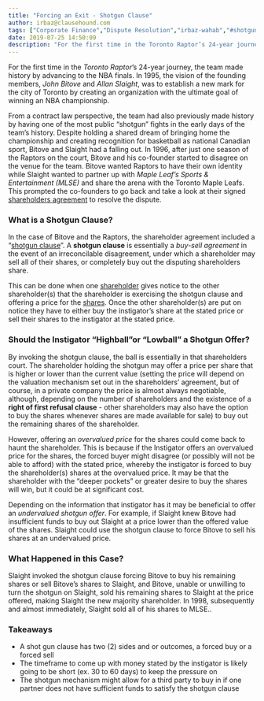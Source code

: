 ```yaml
---
title: "Forcing an Exit - Shotgun Clause"
author: irbaz@clausehound.com
tags: ["Corporate Finance","Dispute Resolution","irbaz-wahab","#shotgunclause","#raptors"]
date: 2019-07-25 14:50:09
description: "For the first time in the Toronto Raptor’s 24-year journey, the team made history by advancing to the NBA finals. In 1995, the vision of the founding members, John Bitove and Allan Slaight, was to establish a new mark for the city of Toronto by creating an organization with the ultimate goal of winning an NBA championship. In this instant case, their shareholder agreement included a shotgun clause."
---
```


For the first time in the *Toronto Raptor*’s 24-year journey, the team made history by advancing to the NBA finals. In 1995, the vision of the founding members, *John Bitove* and *Allan Slaight*, was to establish a new mark for the city of Toronto by creating an organization with the ultimate goal of winning an NBA championship.

From a contract law perspective, the team had also previously made history by having one of the most public “shotgun” fights in the early days of the team’s history. Despite holding a shared dream of bringing home the championship and creating recognition for basketball as national Canadian sport, Bitove and Slaight had a falling out. In 1996, after just one season of the Raptors on the court, Bitove and his co-founder started to disagree on the venue for the team. Bitove wanted Raptors to have their own identity while Slaight wanted to partner up with *Maple Leaf’s Sports & Entertainment (MLSE)* and share the arena with the Toronto Maple Leafs. This prompted the co-founders to go back and take a look at their signed [shareholders agreement](https://blog.clausehound.com/shareholders-agreement-overview/) to resolve the dispute.

### What is a Shotgun Clause?
In the case of Bitove and the Raptors, the shareholder agreement included a “[shotgun clause](https://blog.clausehound.com/legal-tips-and-tricks-shotgun-clause/)”. A **shotgun clause** is essentially a *buy-sell agreement* in the event of an irreconcilable disagreement, under which a shareholder may sell all of their  shares, or completely buy out the disputing shareholders share. 

This can be done when one [shareholder](https://blog.clausehound.com/shareholders-agreement-overview/) gives notice to the other shareholder(s) that the shareholder is exercising the shotgun clause and offering a price for the [shares](http://www.duhaime.org/LegalDictionary/S/Share.aspx). Once the other shareholder(s) are put on notice they have to either buy the instigator’s share at the stated price or sell their shares to the instigator at the stated price.

### Should the Instigator “Highball”or “Lowball” a Shotgun Offer? 
By invoking the shotgun clause, the ball is essentially in that shareholders court. The shareholder holding the shotgun may offer a price per share that is higher or lower than the current value (setting the price will depend on the valuation mechanism set out in the shareholders’ agreement, but of course, in a private company the price is almost always negotiable, although, depending on the number of shareholders and the existence of a **right of first refusal clause** - other shareholders may also have the option to buy the shares whenever shares are made available for sale) to buy out the remaining shares of the shareholder.

However, offering an *overvalued price* for the shares could come back to haunt the shareholder. This is because if the Instigator offers an overvalued price for the shares, the forced buyer might disagree (or possibly will not be able to afford) with the stated price, whereby the instigator is forced to buy the shareholder(s) shares at the overvalued price.  It may be that the shareholder with the “deeper pockets” or greater desire to buy the shares will win, but it could be at significant cost.

Depending on the information that instigator has it may be beneficial to offer an *undervalued shotgun offer*. For example, if Slaight knew Bitove had insufficient funds to buy out Slaight at a price lower than the offered value of the shares. Slaight could use the shotgun clause to force Bitove to sell his shares at an undervalued price.

### What Happened in this Case?
Slaight invoked the shotgun clause forcing Bitove to buy his remaining shares or sell Bitove’s shares to Slaight, and Bitove, unable or unwilling to turn the shotgun on Slaight, sold his remaining shares to Slaight at the price offered, making Slaight the new majority shareholder. In 1998, subsequently and almost immediately, Slaight sold all of his shares to MLSE..

### Takeaways
- A shot gun clause has two (2) sides and or outcomes, a forced buy or a forced sell
- The timeframe to come up with money stated by the instigator is likely going to be short (ex. 30 to 60 days) to keep the pressure on
- The shotgun mechanism might allow for a third party to buy in if one partner does not have sufficient funds to satisfy the shotgun clause
